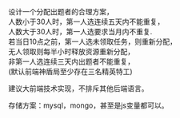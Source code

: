设计一个分配出题者的合理方案，    
人数小于30人时，第一人选连续五天内不能重复，    
人数大于30人时，第一人选要求当月内不重复.      
若当日10点之前，第一人选未领取任务，则重新分配，    
无人领取则每半小时释放资源重新分配，    
非第一人选连续三天内出题者不能重复，    
(默认前端神盾局至少存在三名精英特工)     

建议大前端技术实现，不排斥其他后端语言。

存储方案：mysql，mongo，甚至是js变量都可以。
